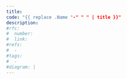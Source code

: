 ```yaml
---
title:
code: "{{ replace .Name "-" " " | title }}"
description:
#rfc:
#  number:
#  link:
#refs:
#  -
#tags:
#  -
#diagram: |
---
```

